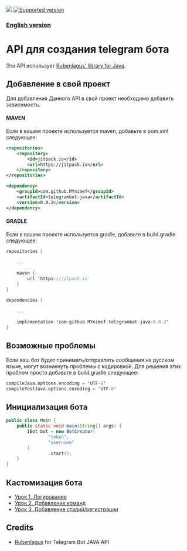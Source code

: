 [![](https://jitpack.io/v/MYnimef/telegrambot-java.svg)](https://jitpack.io/#MYnimef/telegrambot-java) [![Supported version](https://img.shields.io/badge/Telegram%20Bot%20API-5.7-blue)](https://core.telegram.org/bots/api-changelog#january-31-2022)

### [English version](../README.md)

# API для создания telegram бота

Это API использует [Rubenlagus' library for Java](https://github.com/rubenlagus/TelegramBots).

## Добавление в свой проект

Для добавления Данного API в свой проект необходимо добавить зависимость.

#### MAVEN

Если в вашем проекте используется maven, добавьте в pom.xml следующее:

```xml
<repositories>
    <repository>
        <id>jitpack.io</id>
        <url>https://jitpack.io</url>
    </repository>
</repositories>

<dependency>
    <groupId>com.github.MYnimef</groupId>
    <artifactId>telegrambot-java</artifactId>
    <version>0.0.2</version>
</dependency>
```

#### GRADLE

Если в вашем проекте используется gradle, добавьте в build.gradle следующее:

```kotlin
repositories { 
    
    ...
    
    maven { 
        url 'https://jitpack.io'
    }
}

dependencies {
    
    ...
    
    implementation 'com.github.MYnimef:telegrambot-java:0.0.2'
}
```

## Возможные проблемы

Если ваш бот будет принимать/отправлять сообщения на русском языке, могут возникнуть проблемы с кодировкой. Для решения
этих проблем просто добавьте в build.gradle следующее:

```kotlin
compileJava.options.encoding = 'UTF-8'
compileTestJava.options.encoding = 'UTF-8'
```

## Инициализация бота

```java
public class Main {
    public static void main(String[] args) {
        IBot bot = new BotCreator(
                "token",
                "username"
        )
                .start();
    }
}
```

## Кастомизация бота

* [Урок 1. Логирование](tut1_logs_ru.md)
* [Урок 2. Добавление команд](tut2_commands_ru.md)
* [Урок 3. Добавление стадий/регистрации](tut3_registration_ru.md)



## Credits

* [Rubenlagus](https://github.com/rubenlagus/) for Telegram Bot JAVA API
